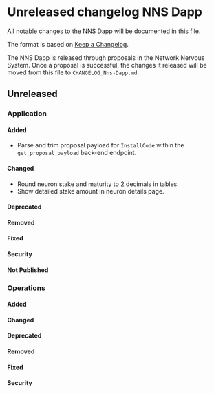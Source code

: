 
# Unreleased changelog NNS Dapp

All notable changes to the NNS Dapp will be documented in this file.

The format is based on [Keep a Changelog](https://keepachangelog.com/en/1.0.0/).

The NNS Dapp is released through proposals in the Network Nervous System. Once a
proposal is successful, the changes it released will be moved from this file to
`CHANGELOG_Nns-Dapp.md`.

## Unreleased

### Application

#### Added

* Parse and trim proposal payload for `InstallCode` within the `get_proposal_payload` back-end endpoint.

#### Changed

* Round neuron stake and maturity to 2 decimals in tables.
* Show detailed stake amount in neuron details page.

#### Deprecated

#### Removed

#### Fixed

#### Security

#### Not Published

### Operations

#### Added

#### Changed

#### Deprecated

#### Removed

#### Fixed

#### Security
